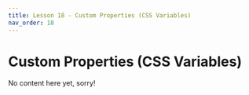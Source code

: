 ```yaml
---
title: Lesson 18 - Custom Properties (CSS Variables)
nav_order: 18
---
```


# Custom Properties (CSS Variables)

No content here yet, sorry!
